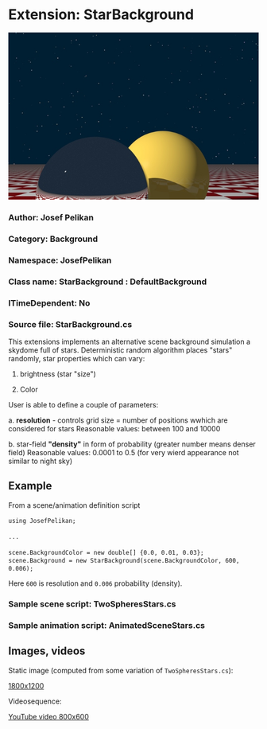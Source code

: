 # Extension: StarBackground

![Example](up640.jpg)

### Author: Josef Pelikan

### Category: Background

### Namespace: JosefPelikan

### Class name: StarBackground : DefaultBackground

### ITimeDependent: No

### Source file: StarBackground.cs

This extensions implements an alternative scene background simulation a skydome full of stars.
Deterministic random algorithm places "stars" randomly, star properties which can
vary:

1. brightness (star "size")

2. Color

User is able to define a couple of parameters:

a. **resolution** - controls grid size = number of positions wwhich are considered for stars
   Reasonable values: between 100 and 10000

b. star-field **"density"** in form of probability (greater number means denser field)
   Reasonable values: 0.0001 to 0.5 (for very wierd appearance not similar to night sky)

## Example

From a scene/animation definition script
```
using JosefPelikan;

...

scene.BackgroundColor = new double[] {0.0, 0.01, 0.03};
scene.Background = new StarBackground(scene.BackgroundColor, 600, 0.006);
```

Here `600` is resolution and `0.006` probability (density).

### Sample scene script: TwoSpheresStars.cs

### Sample animation script: AnimatedSceneStars.cs

## Images, videos

Static image (computed from some variation of `TwoSpheresStars.cs`):

[1800x1200](https://drive.google.com/file/d/1YvHi4glIjDmnjNi6VQaeVubB4hr39SiF/view?usp=sharing)

Videosequence:

[YouTube video 800x600](https://youtu.be/Ekl_EDmuwrY)
